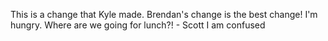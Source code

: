 
This is a change that Kyle made.
Brendan's change is the best change!
I'm hungry. Where are we going for lunch?! - Scott
I am confused

